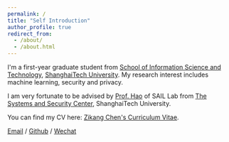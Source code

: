 ```yaml
---
permalink: /
title: "Self Introduction"
author_profile: true
redirect_from: 
  - /about/
  - /about.html
---
```


I'm a first-year graduate student from [School of Information Science and Technology](https://sist.shanghaitech.edu.cn/), [ShanghaiTech University](https://www.shanghaitech.edu.cn/). My research interest includes machine learning, security and privacy.

I am very fortunate to be advised by [Prof. Hao](https://qingyinghao.web.illinois.edu/) of SAIL Lab from [The Systems and Security Center](https://ssc.sist.shanghaitech.edu.cn/), ShanghaiTech University. 

You can find my CV here: [Zikang Chen's Curriculum Vitae](../assets/cv250709.pdf).

[Email](chenzk2025@shanghaitech.edu.cn) / [Github](https://github.com/tonyjohnhhhh) / [Wechat](../images/wechat.jpg) 
